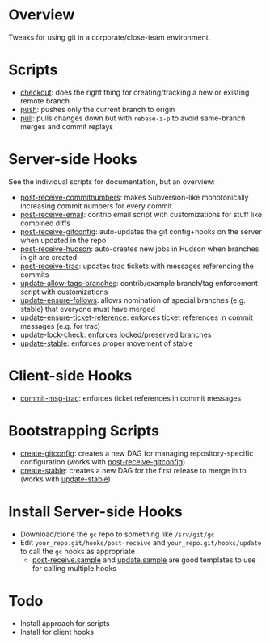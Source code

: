 
Overview
========

Tweaks for using git in a corporate/close-team environment.

Scripts
=======

* [checkout][12]: does the right thing for creating/tracking a new or existing remote branch
* [push][13]: pushes only the current branch to origin
* [pull][14]: pulls changes down but with `rebase-i-p` to avoid same-branch merges and commit replays

[12]: /scripts/checkout
[13]: /scripts/push
[14]: /scripts/pull

Server-side Hooks
=================

See the individual scripts for documentation, but an overview:

* [post-receive-commitnumbers][1]: makes Subversion-like monotonically increasing commit numbers for every commit
* [post-receive-email][2]: contrib email script with customizations for stuff like combined diffs
* [post-receive-gitconfig][3]: auto-updates the git config+hooks on the server when updated in the repo
* [post-receive-hudson][4]: auto-creates new jobs in Hudson when branches in git are created
* [post-receive-trac][5]: updates trac tickets with messages referencing the commits
* [update-allow-tags-branches][6]: contrib/example branch/tag enforcement script with customizations
* [update-ensure-follows][7]: allows nomination of special branches (e.g. stable) that everyone must have merged
* [update-ensure-ticket-reference][8]: enforces ticket references in commit messages (e.g. for trac)
* [update-lock-check][9]: enforces locked/preserved branches
* [update-stable][10]: enforces proper movement of stable

[1]: /server/post-receive-commitnumbers
[2]: /server/post-receive-email
[3]: /server/post-receive-gitconfig
[4]: /server/post-receive-hudson
[5]: /server/post-receive-trac
[6]: /server/update-allow-tags-branches
[7]: /server/update-ensure-follows
[8]: /server/update-ensure-ticket-reference
[9]: /server/update-lost-check
[10]: /server/update-stable

Client-side Hooks
=================

* [commit-msg-trac][11]: enforces ticket references in commit messages

[11]: /client/commit-msg-trac

Bootstrapping Scripts
=====================

* [create-gitconfig][15]: creates a new DAG for managing repository-specific configuration (works with [post-receive-gitconfig][3])
* [create-stable][16]: creates a new DAG for the first release to merge in to (works with [update-stable][10])

[15]: /scripts/create-gitconfig
[16]: /scripts/create-stable

Install Server-side Hooks
=========================

* Download/clone the `gc` repo to something like `/srv/git/gc`
* Edit `your_repo.git/hooks/post-receive` and `your_repo.git/hooks/update` to call the `gc` hooks as appropriate
  * [post-receive.sample][17] and [update.sample][18] are good templates to use for calling multiple hooks

[17]: /server/post-receive.sample
[18]: /server/update.sample

Todo
====

* Install approach for scripts
* Install for client hooks

